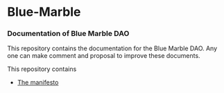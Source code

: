 # Blue-Marble
### Documentation of Blue Marble DAO

This repository contains the documentation for the Blue Marble DAO.
Any one can make comment and proposal to improve these documents.

This repository contains
- [The manifesto](url)
